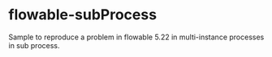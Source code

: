 # flowable-subProcess
Sample to reproduce a problem in flowable 5.22 in multi-instance processes in sub process.

